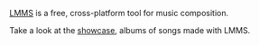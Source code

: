 [LMMS][1] is a free, cross-platform tool for music composition.

Take a look at the [showcase][2], albums of songs made with LMMS.

[1]: https://lmms.io/
[2]: https://lmms.io/showcase